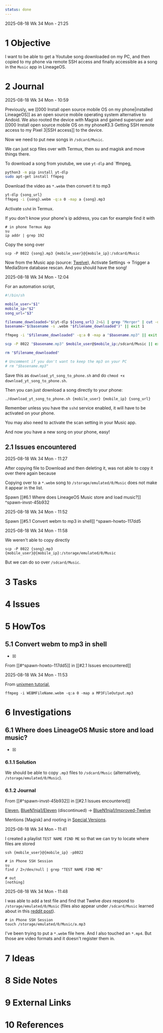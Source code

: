 ```yaml
---
status: done
---
```

2025-08-18 Wk 34 Mon - 21:25

# 1 Objective

I want to be able to get a Youtube song downloaded on my PC, and then copied to my phone via remote SSH access and finally accessible as a song in the `Music` app in LineageOS.

# 2 Journal


2025-08-18 Wk 34 Mon - 10:59

Previously, we [[000 Install open source mobile OS on my phone|installed LineageOS]] as an open source mobile operating system alternative to Andoid. We also rooted the device with Magisk and gained superuser and [[000 Install open source mobile OS on my phone#3.3 Getting SSH remote access to my Pixel 3|SSH access]] to the device.

Now we need to put new songs in `/sdcard/Music`. 

We can just scp files over with Termux, then su and magisk and move things there.

To download a song from youtube, we use `yt-dlp` and `ffmpeg,

```sh
python3 -m pip install yt-dlp
sudo apt-get install ffmpeg
```

Download the video as `*.webm` then convert it to mp3

```sh
yt-dlp {song_url}
ffmpeg -i {song}.webm -q:a 0 -map a {song}.mp3
```

Activate `sshd` in Termux.

If you don't know your phone's ip address, you can for example find it with

```
# in phone Termux App
su
ip addr | grep 192
```

Copy the song over

```
scp -P 8022 {song}.mp3 {mobile_user}@{mobile_ip}:/sdcard/Music
```

Now from the Music app (source: [Twelve](https://github.com/BlueN1nja1/Improved-Twelve/)), Activate Settings -> Trigger a MediaStore database rescan. And you should have the song!

2025-08-18 Wk 34 Mon - 12:04

For an automation script,

```sh
#!/bin/sh

mobile_user="$1"
mobile_ip="$2"
song_url="$3"

filename_downloaded="$(yt-dlp ${song_url} 2>&1 | grep "Merger" | cut -d'"' -f2)" || exit 1
basename="$(basename -s .webm "$filename_downloaded")" || exit 1

ffmpeg -i "$filename_downloaded" -q:a 0 -map a "$basename.mp3" || exit 1

scp -P 8022 "$basename.mp3" $mobile_user@$mobile_ip:/sdcard/Music || exit 1

rm "$filename_downloaded"

# Uncomment if you don't want to keep the mp3 on your PC
# rm "$basename.mp3"
```

Save this as `download_yt_song_to_phone.sh` and do `chmod +x download_yt_song_to_phone.sh`. 

Then you can just download a song directly to your phone:

```
./download_yt_song_to_phone.sh {mobile_user} {mobile_ip} {song_url}
```

Remember unless you have the `sshd` service enabled, it will have to be activated on your phone.

You may also need to activate the scan setting in your Music app.

And now you have a new song on your phone, easy!

## 2.1 Issues encountered

2025-08-18 Wk 34 Mon - 11:27

After copying file to Download and then deleting it, was not able to copy it over there again because 

Copying over to a `*.webm` song to `/storage/emulated/0/Music` does not make it appear in the list.

Spawn [[#6.1 Where does LineageOS Music store and load music?]] ^spawn-invst-45b932

2025-08-18 Wk 34 Mon - 11:52

Spawn [[#5.1 Convert webm to mp3 in shell]] ^spawn-howto-117dd5

2025-08-18 Wk 34 Mon - 11:58

We weren't able to copy directly

```
scp -P 8022 {song}.mp3 {mobile_user}@{mobile_ip}:/storage/emulated/0/Music
```

But we can do so over `/sdcard/Music`.

# 3 Tasks

# 4 Issues

# 5 HowTos

## 5.1 Convert webm to mp3 in shell

- [x] 

From [[#^spawn-howto-117dd5]] in [[#2.1 Issues encountered]]

2025-08-18 Wk 34 Mon - 11:53

From [unixmen tutorial](https://www.unixmen.com/webm-to-mp3-how-can-you-convert-in-linux/),

```
ffmpeg -i WEBMFileName.webm -q:a 0 -map a MP3FileOutput.mp3
```

# 6 Investigations

## 6.1 Where does LineageOS Music store and load music?

- [x] 

### 6.1.1 Solution

We should be able to copy `.mp3` files to `/sdcard/Music` (alternatively, `/storage/emulated/0/Music`).

### 6.1.2 Journal

From [[#^spawn-invst-45b932]] in [[#2.1 Issues encountered]]

[Eleven](https://github.com/dwi336/Eleven), [BlueN1nja1/Eleven](https://github.com/BlueN1nja1/Eleven?tab=readme-ov-file) (discontinued) -> [BlueN1nja1/Improved-Twelve](https://github.com/BlueN1nja1/Improved-Twelve)

Mentions [Magisk] and rooting in [Special Versions](https://github.com/BlueN1nja1/Improved-Twelve?tab=readme-ov-file#special-versions).

2025-08-18 Wk 34 Mon - 11:41

I created a playlist `TEST NAME FIND ME` so that we can try to locate where files are stored

```
ssh {mobile_user}@{mobile_ip} -p8022

# in Phone SSH Session
su
find / 2>/dev/null | grep "TEST NAME FIND ME"

# out
[nothing]
```

2025-08-18 Wk 34 Mon - 11:48

I was able to add a test file and find that Twelve *does* respond to `/storage/emulated/0/Music` (files also appear under `/sdcard/Music` learned about in this [reddit post](https://www.reddit.com/r/LineageOS/comments/18l1lh1/comment/kdv88f3/?utm_source=share&utm_medium=web3x&utm_name=web3xcss&utm_term=1&utm_content=share_button)).

```
# in Phone SSH Session
touch /storage/emulated/0/Music/a.mp3
```

I've been trying to put a `*.webm` file here. And I also touched an `*.mp4`. But those are video formats and it doesn't register them in.


# 7 Ideas

# 8 Side Notes
# 9 External Links

# 10 References